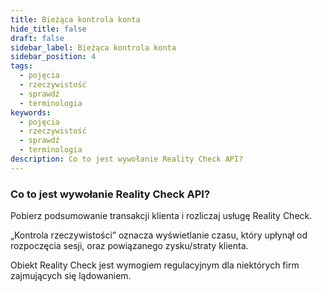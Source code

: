 ```yaml
---
title: Bieżąca kontrola konta
hide_title: false
draft: false
sidebar_label: Bieżąca kontrola konta
sidebar_position: 4
tags:
  - pojęcia
  - rzeczywistość
  - sprawdź
  - terminologia
keywords:
  - pojęcia
  - rzeczywistość
  - sprawdź
  - terminologia
description: Co to jest wywołanie Reality Check API?
---
```


### Co to jest wywołanie Reality Check API?

Pobierz podsumowanie transakcji klienta i rozliczaj usługę Reality Check.

„Kontrola rzeczywistości” oznacza wyświetlanie czasu, który upłynął od rozpoczęcia sesji, oraz powiązanego zysku/straty klienta.

Obiekt Reality Check jest wymogiem regulacyjnym dla niektórych firm zajmujących się lądowaniem.
